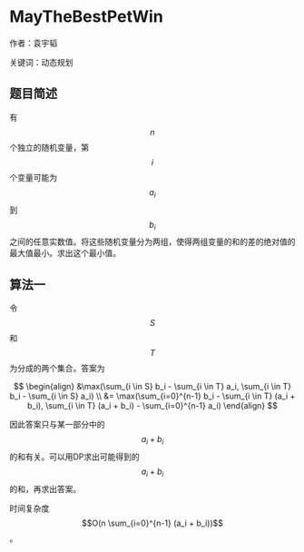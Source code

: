 MayTheBestPetWin
================

作者：袁宇韬

关键词：动态规划

题目简述
--------

有$$n$$个独立的随机变量，第$$i$$个变量可能为$$a_i$$到$$b_i$$之间的任意实数值。将这些随机变量分为两组，使得两组变量的和的差的绝对值的最大值最小。求出这个最小值。

算法一
------

令$$S$$和$$T$$为分成的两个集合。答案为

$$
\begin{align}
&\max(\sum_{i \in S} b_i - \sum_{i \in T} a_i, \sum_{i \in T} b_i -
\sum_{i \in S} a_i) \\
&= \max(\sum_{i=0}^{n-1} b_i - \sum_{i \in T} (a_i + b_i), \sum_{i \in
T} (a_i + b_i) - \sum_{i=0}^{n-1} a_i)
\end{align}
$$

因此答案只与某一部分中的$$a_i + b_i$$的和有关。可以用DP求出可能得到的$$a_i + b_i$$的和，再求出答案。

时间复杂度$$O(n \sum_{i=0}^{n-1} (a_i + b_i))$$。
